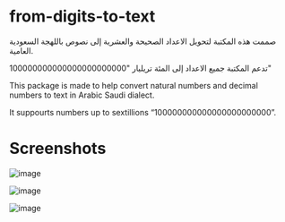 # from-digits-to-text

صممت هذه المكتبة لتحويل الاعداد الصحيحة والعشرية إلى نصوص باللهجة السعودية العامية.

تدعم المكتبة جميع الاعداد إلى المئة تريليار "100000000000000000000000"


This package is made to help convert natural numbers and decimal numbers to text in Arabic Saudi dialect. 

It suppourts numbers up to sextillions “100000000000000000000000”.

# Screenshots

                                       

![image](https://user-images.githubusercontent.com/90084499/182322842-dead695d-66d3-4d8b-a926-2d0f21c2892e.png)

                                   

![image](https://user-images.githubusercontent.com/90084499/182324433-fc88cd42-22b0-4c4a-8583-a31078f1d362.png)



![image](https://user-images.githubusercontent.com/90084499/182324622-e44d060e-c50d-44ee-a111-6f66ce5be944.png)



